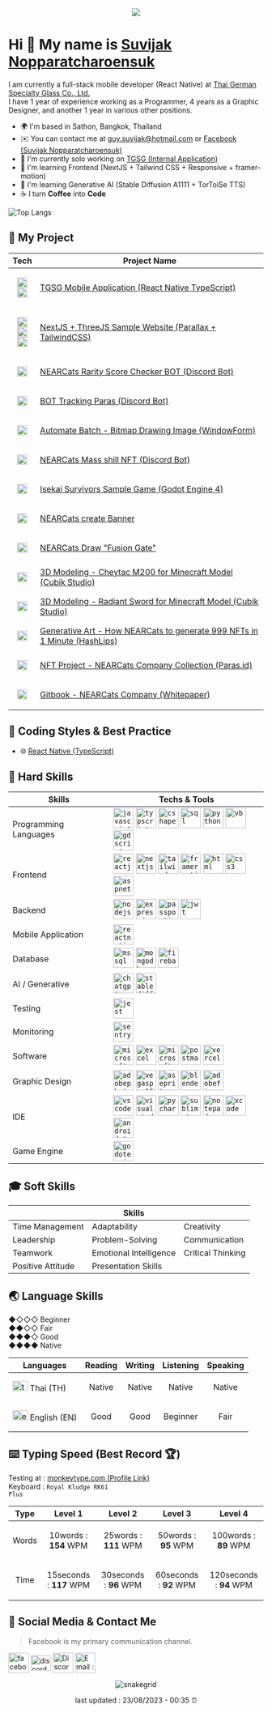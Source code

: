 <p align="center">
<img src=https://github.com/guysuvijak/guysuvijak/assets/114898370/78ebe667-7bf2-40e4-8e4d-a646402427fb">
</p>

Hi 👋 My name is [Suvijak Nopparatcharoensuk](https://github.com/guysuvijak)
===========================================

I am currently a full-stack mobile developer (React Native) at <a href="https://www.tgsg.co.th/en/" target="_blank" rel="noreferrer">Thai German Specialty Glass Co., Ltd.</a></br>
I have 1 year of experience working as a Programmer, 4 years as a Graphic Designer, and another 1 year in various other positions.</br>

* 🌍  I'm based in Sathon, Bangkok, Thailand
* ✉️  You can contact me at <a href="mailto:guy.suvijak@hotmail.com" target="_blank" rel="noreferrer">guy.suvijak@hotmail.com</a> or <a href="https://fb.com/guy.suvijak" target="_blank" rel="noreferrer">Facebook (Suvijak Nopparatcharoensuk)</a>
* 🚀  I'm currently solo working on <a href="http://play.google.com/store/apps/details?id=com.tgsgmobileapp&hl=en_US" target="_blank" rel="noreferrer">TGSG (Internal Application)</a>
* 🧠  I'm learning Frontend (NextJS + Tailwind CSS + Responsive + framer-motion)
* 🧠  I'm learning Generative AI (Stable Diffusion A1111 + TorToiSe TTS)
* ☕️  I turn **Coffee** into **Code**

![Top Langs](https://github-readme-stats.vercel.app/api/top-langs/?username=guysuvijak&layout=compact)

## :pushpin: My Project
| Tech | Project Name |
|------|--------------|
| <p align="center"><code><img src="https://upload.wikimedia.org/wikipedia/commons/a/a7/React-icon.svg" title="React Native" alt="reactnative" width="20" height="20"/> <img src="https://upload.wikimedia.org/wikipedia/commons/4/4c/Typescript_logo_2020.svg" title="TypeScript" alt="typscript" width="20" height="20"/></code></p> | [TGSG Mobile Application (React Native TypeScript)](http://play.google.com/store/apps/details?id=com.tgsgmobileapp&hl=en_US) |
| <p align="center"><code><img src="https://cdn.pic.in.th/file/picinth/expressjs.png" title="ExpressJS" alt="expressjs" width="20" height="20"/> <img src="https://upload.wikimedia.org/wikipedia/commons/9/99/Unofficial_JavaScript_logo_2.svg" title="JavaScript" alt="javascript" width="20" height="20"/> <img src="https://upload.wikimedia.org/wikipedia/commons/d/d5/Tailwind_CSS_Logo.svg" title="Tailwind CSS" alt="tailwindcss" width="20" height="20"/></code></p> | [NextJS + ThreeJS Sample Website (Parallax + TailwindCSS)](https://youtu.be/fbOYI1geaS0) |
| <p align="center"><code><img src="https://upload.wikimedia.org/wikipedia/commons/9/99/Unofficial_JavaScript_logo_2.svg" title="JavaScript" alt="javascript" width="20" height="20"/></code></p> | [NEARCats Rarity Score Checker BOT (Discord Bot)](https://youtu.be/TkvxI92YtEA) |
| <p align="center"><code><img src="https://upload.wikimedia.org/wikipedia/commons/9/99/Unofficial_JavaScript_logo_2.svg" title="JavaScript" alt="javascript" width="20" height="20"/></code></p> | [BOT Tracking Paras (Discord Bot)](https://youtu.be/PgJ0ycWsTc0) |
| <p align="center"><code><img src="https://upload.wikimedia.org/wikipedia/commons/b/bd/Logo_C_sharp.svg" title="C#" alt="cshape" width="20" height="20"/></code></p> | [Automate Batch - Bitmap Drawing Image (WindowForm)](https://youtu.be/FqSSo0cgpP0) |
| <p align="center"><code><img src="https://upload.wikimedia.org/wikipedia/commons/c/c3/Python-logo-notext.svg" title="Python" alt="python" width="20" height="20"/></code></p> | [NEARCats Mass shill NFT (Discord Bot)](https://youtu.be/QgaXg1s0E1g) |
| <p align="center"><code><img src="https://cdn.icon-icons.com/icons2/1495/PNG/512/godot_103035.png" title="GDScript" alt="gdscript" width="20" height="20"/></code></p> | [Isekai Survivors Sample Game (Godot Engine 4)](https://youtu.be/Yk8e6WyC5ks) |
| <p align="center"><code><img src="https://upload.wikimedia.org/wikipedia/commons/a/af/Adobe_Photoshop_CC_icon.svg" title="Adobe Photoshop" alt="adobephotoshop" width="20" height="20"/></code></p> | [NEARCats create Banner](https://youtu.be/eXH003AEF_s) |
| <p align="center"><code><img src="https://upload.wikimedia.org/wikipedia/en/b/be/Aseprite_logo_128.png" title="Aseprite" alt="aseprite" width="20" height="20"/></code></p> | [NEARCats Draw "Fusion Gate"](https://youtu.be/HultA29lTq0) |
| <p align="center"><code><img src="https://github.com/guysuvijak/guysuvijak/assets/114898370/9158c1b0-54df-45a3-aa5c-8585e4ec246f" title="Cubik Studio" alt="cubikstudio" width="20" height="20"/></code></p> | [3D Modeling - Cheytac M200 for Minecraft Model (Cubik Studio)](https://youtu.be/GP5iRsuInuo) |
| <p align="center"><code><img src="https://github.com/guysuvijak/guysuvijak/assets/114898370/9158c1b0-54df-45a3-aa5c-8585e4ec246f" title="Cubik Studio" alt="cubikstudio" width="20" height="20"/></code></p> | [3D Modeling - Radiant Sword for Minecraft Model (Cubik Studio)](https://youtu.be/eu2fs6B1SAo) |
| <p align="center"><code><img src="https://github.com/guysuvijak/guysuvijak/assets/114898370/c34ff8ea-0634-4f6f-aa60-f03c6368fd57" title="NEARCats" alt="nearcats" width="20" height="20"/></code></p> | [Generative Art - How NEARCats to generate 999 NFTs in 1 Minute (HashLips)](https://youtu.be/wh3yiPV--4I) |
| <p align="center"><code><img src="https://github.com/guysuvijak/guysuvijak/assets/114898370/c34ff8ea-0634-4f6f-aa60-f03c6368fd57" title="NEARCats" alt="nearcats" width="20" height="20"/></code></p> | [NFT Project - NEARCats Company Collection (Paras.id)](https://paras.id/collection/nearcats-company-by-nearcatsnftnear) |
| <p align="center"><code><img src="https://d33wubrfki0l68.cloudfront.net/42cc9dc1dd30eee1bd3438e853a8cf0f82165f0c/ea050/assets/images/tool-icons/gitbook.png" title="Gitbook" alt="gitbook" width="20" height="20"/></code></p> | [Gitbook - NEARCats Company (Whitepaper)](https://nearcatscompany.gitbook.io/whitepaper) |

## :blue_book: Coding Styles & Best Practice
- :globe_with_meridians: [React Native (TypeScript)](./codingStyles/ReactNative/README.md)

## :muscle: Hard Skills

| Skills | Techs & Tools |
|--------|---------------|
| Programming Languages | <code><a href="https://www.w3schools.com/js/" target="_blank" rel="noreferrer"><img src="https://upload.wikimedia.org/wikipedia/commons/9/99/Unofficial_JavaScript_logo_2.svg" title="JavaScript" alt="javascript" width="40" height="40"/></a></code> <code><a href="https://www.typescriptlang.org/" target="_blank" rel="noreferrer"><img src="https://upload.wikimedia.org/wikipedia/commons/4/4c/Typescript_logo_2020.svg" title="TypeScript" alt="typscript" width="40" height="40"/></a></code> <code><a href="https://www.w3schools.com/cs/index.php/" target="_blank" rel="noreferrer"><img src="https://upload.wikimedia.org/wikipedia/commons/b/bd/Logo_C_sharp.svg" title="C#" alt="cshape" width="40" height="40"/></a></code> <code><a href="https://www.w3schools.com/sql/sql_intro.asp" target="_blank" rel="noreferrer"><img src="https://db.cs.uni-tuebingen.de/teaching/ws2223/sql-is-a-programming-language/logo.svg" title="SQL" alt="sql" width="40" height="40"/></a></code> <code><a href="https://www.python.org/" target="_blank" rel="noreferrer"><img src="https://upload.wikimedia.org/wikipedia/commons/c/c3/Python-logo-notext.svg" title="Python" alt="python" width="40" height="40"/></a></code> <code><a href="https://learn.microsoft.com/en-us/dotnet/visual-basic/" target="_blank" rel="noreferrer"><img src="https://upload.wikimedia.org/wikipedia/commons/4/40/VB.NET_Logo.svg" title="Visual Basic (VB)" alt="vb" width="40" height="40"/></a></code> <code><a href="https://docs.godotengine.org/en/stable/tutorials/scripting/gdscript/gdscript_basics.html" target="_blank" rel="noreferrer"><img src="https://cdn.icon-icons.com/icons2/1495/PNG/512/godot_103035.png" title="GDScript" alt="gdscript" width="40" height="40"/></a></code> |
| Frontend              | <code><a href="https://react.dev/" target="_blank" rel="noreferrer"><img src="https://upload.wikimedia.org/wikipedia/commons/a/a7/React-icon.svg" title="ReactJS" alt="reactjs" width="40" height="40"/></a></code> <code><a href="https://nextjs.org/" target="_blank" rel="noreferrer"><img src="https://seeklogo.com/images/N/next-js-icon-logo-EE302D5DBD-seeklogo.com.png" title="NextJS" alt="nextjs" width="40" height="40"/></a></code> <code><a href="https://tailwindcss.com/" target="_blank" rel="noreferrer"><img src="https://upload.wikimedia.org/wikipedia/commons/d/d5/Tailwind_CSS_Logo.svg" title="Tailwind CSS" alt="tailwindcss" width="40" height="40"/></a></code> <code><a href="https://www.framer.com" target="_blank" rel="noreferrer"><img src="https://camo.githubusercontent.com/179d66ab2b0321726c88a586c4ad38802e7113a3c98c6fd3f0156c01c98cfd14/68747470733a2f2f6672616d657275736572636f6e74656e742e636f6d2f696d616765732f34386861395a52396f5a51475136675a38595566456c50335430412e706e67" title="Framer Motion" alt="framermotion" width="40" height="40"/></a></code> <code><a href="https://www.w3schools.com/html/" target="_blank" rel="noreferrer"><img src="https://upload.wikimedia.org/wikipedia/commons/6/61/HTML5_logo_and_wordmark.svg" title="HTML" alt="html" width="40" height="40"/></a></code> <code><a href="https://www.w3schools.com/css/" target="_blank" rel="noreferrer"><img src="https://upload.wikimedia.org/wikipedia/commons/d/d5/CSS3_logo_and_wordmark.svg" title="CSS3" alt="css3" width="40" height="40"/></a></code> <code><a href="https://dotnet.microsoft.com/en-us/learn/aspnet/what-is-aspnet/" target="_blank" rel="noreferrer"><img src="https://www.nuget.org/profiles/aspnet/avatar?imageSize=512" title="ASP.NET" alt="aspnet" width="40" height="40"/></a></code> |
| Backend               | <code><a href="https://nodejs.org/en/"><img src="https://cdn.pic.in.th/file/picinth/nodejs.png" title="NodeJS" alt="nodejs" width="40" height="40"/></a></code> <code><a href="https://expressjs.com/"><img src="https://cdn.pic.in.th/file/picinth/expressjs.png" title="ExpressJS" alt="expressjs" width="40" height="40"/></a></code> <code><a href="https://github.com/passport"><img src="https://github.com/guysuvijak/guysuvijak/assets/114898370/fa9bda3a-cdd2-4629-9074-9e1f4cde223c" title="PassportJS" alt="passportjs" width="40" height="40"/></a></code> <code><a href="https://jwt.io"><img src="https://github.com/guysuvijak/guysuvijak/assets/114898370/efab7d38-c831-4d59-94ed-69b184f3e481" title="JWT" alt="jwt" width="40" height="40"/></a></code> |
| Mobile Application    | <code><a href="https://reactnative.dev/" target="_blank" rel="noreferrer"><img src="https://upload.wikimedia.org/wikipedia/commons/a/a7/React-icon.svg" title="React Native" alt="reactnative" width="40" height="40"/></a></code> |
| Database              | <code><a href="https://en.wikipedia.org/wiki/Microsoft_SQL_Server" target="_blank" rel="noreferrer"><img src="https://upload.wikimedia.org/wikipedia/de/8/8c/Microsoft_SQL_Server_Logo.svg" title="Microsoft SQL Server (MSSQL)" alt="mssql" width="40" height="40"/></a></code> <code><a href="https://www.mongodb.com/" target="_blank" rel="noreferrer"><img src="https://www.tutorialsteacher.com/Content/images/home/mongodb.svg" title="MongoDB" alt="mongodb" width="40" height="40"/></a></code> <code><a href="https://firebase.google.com/" target="_blank" rel="noreferrer"><img src="https://static.wikia.nocookie.net/google/images/5/59/20170705002951.png/revision/latest?cb=20170704185921" title="Firebase" alt="firebase" width="40" height="40"/></a></code> |
| AI / Generative       | <code><a href="https://openai.com/chatgpt/" target="_blank" rel="noreferrer"><img src="https://upload.wikimedia.org/wikipedia/commons/0/04/ChatGPT_logo.svg" title="ChatGPT" alt="chatgpt" width="40" height="40"/></a></code> <code><a href="https://github.com/AUTOMATIC1111/stable-diffusion-webui/" target="_blank" rel="noreferrer"><img src="https://user-images.githubusercontent.com/36368048/196280761-1535f413-a91e-4b6a-af6a-b890f8ae204c.png" title="Stable Diffusion (AUTOMATIC1111)" alt="stablediffusion" width="40" height="40"/></a></code> |
| Testing               | <code><a href="https://jestjs.io/" target="_blank" rel="noreferrer"><img src="https://iconape.com/wp-content/files/dx/352988/png/jest-logo.png" title="Jest" alt="jest" width="40" height="40"/></a></code> |
| Monitoring            | <code><a href="https://sentry.io/welcome/" target="_blank" rel="noreferrer"><img src="https://github.com/guysuvijak/guysuvijak/assets/114898370/8655ff4d-3a68-493b-9af8-cbd9de058395" title="Sentry" alt="sentry" width="40" height="40"/></a></code> |
| Software              | <code><a href="https://www.microsoft.com/en-ww/microsoft-365/word/" target="_blank" rel="noreferrer"><img src="https://upload.wikimedia.org/wikipedia/commons/f/fd/Microsoft_Office_Word_%282019–present%29.svg" title="Microsoft Word" alt="microsoftword" width="40" height="40"/></a></code> <code><a href="https://www.microsoft.com/en-us/microsoft-365/excel/" target="_blank" rel="noreferrer"><img src="https://upload.wikimedia.org/wikipedia/commons/3/34/Microsoft_Office_Excel_%282019–present%29.svg" title="Microsfot Excel" alt="excel" width="40" height="40"/></a></code> <code><a href="https://www.microsoft.com/en/microsoft-365/powerpoint" target="_blank" rel="noreferrer"><img src="https://upload.wikimedia.org/wikipedia/commons/0/0d/Microsoft_Office_PowerPoint_%282019–present%29.svg" title="Microsoft PowerPoint" alt="microsoftpowerpoint" width="40" height="40"/></a></code> <code><a href="https://www.postman.com/" target="_blank" rel="noreferrer"><img src="https://www.vectorlogo.zone/logos/getpostman/getpostman-icon.svg" title="Postman" alt="postman" width="40" height="40"/></a></code> <code><a href="https://vercel.com/" target="_blank" rel="noreferrer"><img src="https://cdn.pic.in.th/file/picinth/vercelee0546833d8db275.png" title="Vercel" alt="vercel" width="40" height="40"/></a></code> |
| Graphic Design        | <code><a href="https://www.adobe.com/th_en/products/photoshop.html" target="_blank" rel="noreferrer"><img src="https://upload.wikimedia.org/wikipedia/commons/a/af/Adobe_Photoshop_CC_icon.svg" title="Adobe Photoshop" alt="adobephotoshop" width="40" height="40"/></a></code> <code><a href="https://store.steampowered.com/app/689790/VEGAS_Pro_15_Edit_Steam_Edition/" target="_blank" rel="noreferrer"><img src="https://upload.wikimedia.org/wikipedia/commons/3/39/Vegas_Pro_15.0.png" title="Vegas Pro 15" alt="vegaspro15" width="40" height="40"/></a></code> <code><a href="https://store.steampowered.com/app/431730/Aseprite/" target="_blank" rel="noreferrer"><img src="https://upload.wikimedia.org/wikipedia/en/b/be/Aseprite_logo_128.png" title="Aseprite" alt="aseprite" width="40" height="40"/></a></code> <code><a href="https://store.steampowered.com/app/365670/Blender/" target="_blank" rel="noreferrer"><img src="https://upload.wikimedia.org/wikipedia/commons/0/0c/Blender_logo_no_text.svg" title="Blender" alt="blender" width="40" height="40"/></a></code> <code><a href="https://www.figma.com/" target="_blank" rel="noreferrer"><img src="https://www.vectorlogo.zone/logos/figma/figma-icon.svg" title="Adobe Figma" alt="adobefigma" width="40" height="40"/></a></code> |
| IDE                   | <code><a href="https://code.visualstudio.com/" target="_blank" rel="noreferrer"><img src="https://upload.wikimedia.org/wikipedia/commons/9/9a/Visual_Studio_Code_1.35_icon.svg" title="Visual Studio Code (VSCode)" alt="vscode" width="40" height="40"/></a></code> <code><a href="https://visualstudio.microsoft.com/" target="_blank" rel="noreferrer"><img src="https://upload.wikimedia.org/wikipedia/commons/2/2c/Visual_Studio_Icon_2022.svg" title="Visual Studio" alt="visualstudio" width="40" height="40"/></a></code> <code><a href="https://www.jetbrains.com/pycharm/" target="_blank" rel="noreferrer"><img src="https://upload.wikimedia.org/wikipedia/commons/1/1d/PyCharm_Icon.svg" title="PyCharm" alt="pycharm" width="40" height="40"/></a></code> <code><a href="https://www.sublimetext.com/" target="_blank" rel="noreferrer"><img src="https://upload.wikimedia.org/wikipedia/en/d/d2/Sublime_Text_3_logo.png" title="Sublime Text" alt="sublimetext" width="40" height="40"/></a></code> <code><a href="https://notepad-plus-plus.org/" target="_blank" rel="noreferrer"><img src="https://upload.wikimedia.org/wikipedia/commons/f/f5/Notepad_plus_plus.png" title="Notepad++" alt="notepad++" width="40" height="40"/></a></code> <code><a href="https://developer.apple.com/xcode/" target="_blank" rel="noreferrer"><img src="https://upload.wikimedia.org/wikipedia/en/5/56/Xcode_14_icon.png" title="Xcode" alt="xcode" width="40" height="40"/></a></code> <code><a href="https://developer.android.com/studio" target="_blank" rel="noreferrer"><img src="https://static.wikia.nocookie.net/android/images/f/fb/Android_Studio_icon.svg.png/revision/latest?cb=20210728121023" title="Android Studio" alt="androidstudio" width="40" height="40"/></a></code> |
| Game Engine           | <code><a href="https://godotengine.org/" target="_blank" rel="noreferrer"><img src="https://upload.wikimedia.org/wikipedia/commons/6/6a/Godot_icon.svg" title="Godot Engine" alt="godotengine" width="40" height="40"/></a></code> |

## :mortar_board: Soft Skills

|                   | Skills                 |                   |
|-------------------|------------------------|-------------------|
| Time Management   | Adaptability           | Creativity        |
| Leadership        | Problem-Solving        | Communication     |
| Teamwork          | Emotional Intelligence | Critical Thinking |
| Positive Attitude | Presentation Skills    |                   |

## :earth_asia: Language Skills
<p>
◆◇◇◇ Beginner</br>
◆◆◇◇ Fair</br>
◆◆◆◇ Good</br>
◆◆◆◆ Native
</p>

| Languages | Reading | Writing | Listening | Speaking |
|-----------|---------|---------|-----------|----------|
| <img src="https://static.wikia.nocookie.net/duolingo/images/2/25/Flag-th.svg/revision/latest?cb=20160603170720" alt="thai" width="30" height="20"/> Thai (TH)    | <p align="center">Native</p>   | <p align="center">Native</p>  | <p align="center">Native</p>    | <p align="center">Native</p>   |
| <img src="https://upload.wikimedia.org/wikipedia/commons/a/a9/Flag_of_the_United_States_%28DoS_ECA_Color_Standard%29.svg" alt="english" width="30" height="20"/> English (EN) | <p align="center">Good</p>   | <p align="center">Good</p>  | <p align="center">Beginner</p>    | <p align="center">Fair</p>   |

## :keyboard: Typing Speed (Best Record :trophy:)
Testing at : <a href="https://monkeytype.com/profile/MeteorVIIx" target="_blank" rel="noreferrer">monkeytype.com (Profile Link)</a></br>
Keyboard : <code>Royal Kludge RK61 Plus</code>

| Type | Level 1 | Level 2 | Level 3 | Level 4 |
|------|---------|---------|---------|---------|
| <p align="center">Words</p> | <p align="center">10words : **154** WPM</p> | <p align="center">25words : **111** WPM</p> | <p align="center">50words : **95** WPM</p> | <p align="center">100words : **89** WPM</p> |
| <p align="center">Time</p> | <p align="center">15seconds : **117** WPM</p> | <p align="center">30seconds : **96** WPM</p> | <p align="center">60seconds : **92** WPM</p> | <p align="center">120seconds : **94** WPM</p> |

## :link: Social Media & Contact Me
> <p>Facebook is my primary communication channel.</p>
<p align="left">
<a href="https://fb.com/guy.suvijak" target="blank"><img align="center" src="https://upload.wikimedia.org/wikipedia/commons/5/51/Facebook_f_logo_%282019%29.svg" title="Facebook : guy.suvijak" alt="facebookaccount" height="40" width="40" /></a> <a href="https://www.youtube.com/c/meteorviix" target="blank"><img align="center" src="https://upload.wikimedia.org/wikipedia/commons/thumb/0/09/YouTube_full-color_icon_%282017%29.svg/640px-YouTube_full-color_icon_%282017%29.svg.png" title="Discord : meteorviix" alt="discordaccount" height="30" width="40" /></a> <a href="https://discord.com/users/220231582722555924" target="blank"><img align="center" src="https://img.icons8.com/color/96/000000/discord-logo.png" alt="Discord : meteorviix" height="40" width="40" /></a> <a href="guy.suvijak@hotmail.com" target="blank"><img align="center" src="https://upload.wikimedia.org/wikipedia/commons/d/df/Microsoft_Office_Outlook_%282018–present%29.svg" alt="Email : guy.suvijak@hotmail.com" height="40" width="40" /></a>
</p>
<p align="center"><img src="https://raw.githubusercontent.com/trinib/trinib/snake/github-contribution-grid-snake-dark.svg" alt="snakegrid" /></p>
<p align="center">last updated : 23/08/2023 - 00:35 ⏰</p>
